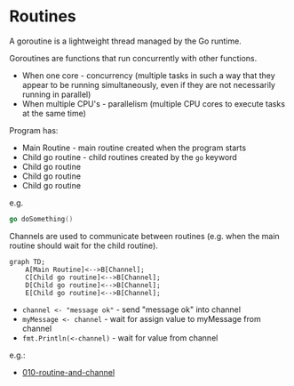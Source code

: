 # Routines

A goroutine is a lightweight thread managed by the Go runtime.

Goroutines are functions that run concurrently with other functions.

* When one core - concurrency (multiple tasks in such a way that they appear to be running simultaneously, even if they
  are not necessarily running in parallel)
* When multiple CPU's - parallelism (multiple CPU cores to execute tasks at the same time)

Program has:

* Main Routine - main routine created when the program starts
* Child go routine - child routines created by the `go` keyword
* Child go routine
* Child go routine
* Child go routine

e.g.

```go
go doSomething()
```

Channels are used to communicate between routines (e.g. when the main routine should wait for the child routine).

```mermaid
graph TD;
    A[Main Routine]<-->B[Channel];
    C[Child go routine]<-->B[Channel];
    D[Child go routine]<-->B[Channel];
    E[Child go routine]<-->B[Channel];
```

* `channel <- "message ok"` - send "message ok" into channel
* `myMessage <- channel` - wait for assign value to myMessage from channel
* `fmt.Println(<-channel)` - wait for value from channel

e.g.:

* [010-routine-and-channel](../samples/010-routine-and-channel)
